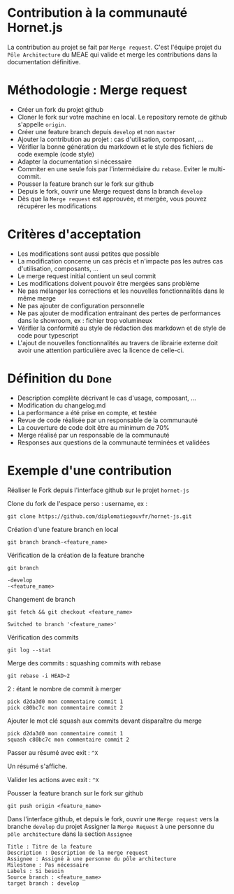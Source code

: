 # Contribution à la communauté Hornet.js

La contribution au projet se fait par `Merge request`.
C'est l'équipe projet du `Pôle Architecture` du MEAE qui valide et merge les contributions dans la documentation définitive.

# Méthodologie : Merge request

- Créer un fork du projet github
- Cloner le fork sur votre machine en local. Le repository remote de github s'appelle `origin`.
- Créer une feature branch depuis `develop` et non `master`
- Ajouter la contribution au projet : cas d'utilisation, composant, ...
- Vérifier la bonne génération du markdown et le style des fichiers de code exemple (code style)
- Adapter la documentation si nécessaire
- Commiter en une seule fois par l'intermédiaire du `rebase`. Eviter le multi-commit.
- Pousser la feature branch sur le fork sur github
- Depuis le fork, ouvrir une Merge request dans la branch `develop`
- Dès que la `Merge request` est approuvée, et mergée, vous pouvez récupérer les modifications


# Critères d'acceptation

- Les modifications sont aussi petites que possible
- La modification concerne un cas précis et n'impacte pas les autres cas d'utilisation, composants, ...
- Le merge request initial contient un seul commit
- Les modifications doivent pouvoir être mergées sans problème
- Ne pas mélanger les corrections et les nouvelles fonctionnalités dans le même merge
- Ne pas ajouter de configuration personnelle
- Ne pas ajouter de modification entrainant des pertes de performances dans le showroom, ex : fichier trop volumineux
- Vérifier la conformité au style de rédaction des markdown et de style de code pour typescript
- L'ajout de nouvelles fonctionnalités au travers de librairie externe doit avoir une attention particulière avec la licence de celle-ci.


# Définition du `Done`

- Description complète décrivant le cas d'usage, composant, ...
- Modification du changelog.md
- La performance a été prise en compte, et testée
- Revue de code réalisée par un responsable de la communauté
- La couverture de code doit être au minimum de 70%
- Merge réalisé par un responsable de la communauté
- Responses aux questions de la communauté terminées et validées 

# Exemple d'une contribution 


Réaliser le Fork depuis l'interface github sur le projet `hornet-js`


Clone du fork de l'espace perso : username, ex :

```
git clone https://github.com/diplomatiegouvfr/hornet-js.git
```

Création d'une feature branch en local

```
git branch branch-<feature_name>
```

Vérification de la création de la feature branche

```
git branch
```

```
-develop
-<feature_name>
```

Changement de branch

```
git fetch && git checkout <feature_name>
```

```
Switched to branch '<feature_name>'
```


Vérification des commits

```
git log --stat
```

Merge des commits : squashing commits with rebase 

```
git rebase -i HEAD~2
```

2 : étant le nombre de commit à merger

```
pick d2da3d0 mon commentaire commit 1
pick c80bc7c mon commentaire commit 2
```

Ajouter le mot clé squash aux commits devant disparaître du merge

```
pick d2da3d0 mon commentaire commit 1
squash c80bc7c mon commentaire commit 2
```

Passer au résumé avec exit : `^X`

Un résumé s'affiche.

Valider les actions avec exit : `^X`


Pousser la feature branch sur le fork sur github

```
git push origin <feature_name>
```


Dans l'interface github, et depuis le fork, ouvrir une `Merge request` vers la branche `develop` du projet
Assigner la `Merge Request` à une personne du `pôle architecture` dans la section `Assignee`

```
Title : Titre de la feature
Description : Description de la merge request
Assignee : Assigné à une personne du pôle architecture
Milestone : Pas nécessaire
Labels : Si besoin
Source branch : <feature_name>
target branch : develop
```
